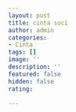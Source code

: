 ```yaml
---
layout: post
title: cinta suci
author: admin
categories:
- Cinta
tags: []
image: ''
description: ''
featured: false
hidden: false
rating: 

---
```

